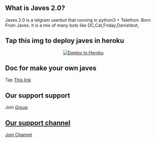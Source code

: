 
## What is Javes 2.0?
Javes 2.0 is a telgram userbot that running in python3 + Telethon.
Born From Javes.
it is a mix of many bots like DC,Cat,Friday,Danishbot,
## Tap this img to deploy javes in heroku
<p align="center"><a href="https://heroku.com/deploy?template=https://github.com/Javes786/javes-2.0/blob/main"> <img src="https://www2.assets.heroku.com/assets/elements/elements-buttons-2-4867044559069b937ba0fd078f5604f310a49928bd1b59fb3d2f0ff96e0d97c8.svg" alt="Deploy to Heroku" /></a></p>



## Doc for make your own javes
Tap <a href="https://telegra.ph/HOW-MAKE-JAVESTELEGRAM-USER-BOT-07-05">This link</a> 



## Our support support
Join <a href="https://t.me/javes_support">Group


## Our support channel 
Join <a href="http://t.me/javes2support">Channel




